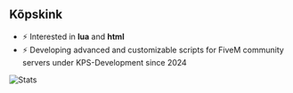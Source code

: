 ## Kõpskink
- ⚡️ Interested in **lua** and **html**
- ⚡️ Developing advanced and customizable scripts for FiveM community servers under KPS-Development since 2024

![Stats](https://github-readme-stats.vercel.app/api?username=Kopskink&text_color=607b8a&bg_color=0d1417&border_color=004490&hide=contribs,prs&rank_icon=github)

<!---
Kopskink/Kopskink is a ✨ special ✨ repository because its `README.md` (this file) appears on your GitHub profile.
You can click the Preview link to take a look at your changes.
--->
